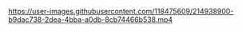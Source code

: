 

https://user-images.githubusercontent.com/118475609/214938900-b9dac738-2dea-4bba-a0db-8cb74466b538.mp4

